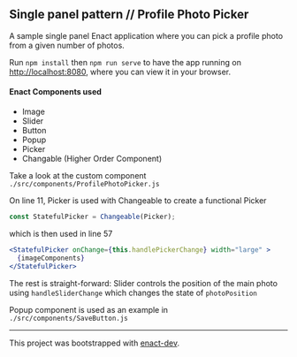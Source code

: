 ## Single panel pattern // Profile Photo Picker

A sample single panel Enact application where you can pick a profile photo from a given number of photos.

Run `npm install` then
`npm run serve` to have the app running on [http://localhost:8080](http://localhost:8080), where you can view it in your browser.

#### Enact Components used
- Image
- Slider
- Button
- Popup
- Picker
- Changable (Higher Order Component)

Take a look at the custom component  `./src/components/ProfilePhotoPicker.js`

On line 11, Picker is used with Changeable to create a functional Picker
```javascript
const StatefulPicker = Changeable(Picker);
```

which is then used in line 57
```jsx
<StatefulPicker onChange={this.handlePickerChange} width="large" >
  {imageComponents}
</StatefulPicker>
```

The rest is straight-forward: Slider controls the position of the main photo using `handleSliderChange` which changes the state of `photoPosition`

Popup component is used as an example in   `./src/components/SaveButton.js`

---

This project was bootstrapped with [enact-dev](https://github.com/enyojs/enact-dev).
